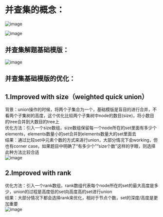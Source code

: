 并查集的概念：
=====

![image](https://user-images.githubusercontent.com/91653378/140663381-8686ec15-0b3f-463e-b9d2-348cc0d50db9.png)

![image](https://user-images.githubusercontent.com/91653378/140663388-90417ba8-af8d-4aa3-869c-aa71e644e6ad.png)

并查集解题基础模版：
-----
![image](https://user-images.githubusercontent.com/91653378/140663519-1b3897ac-0b35-4d35-bf10-ae981eedd619.png)

并查集基础模版的优化：
----
1.Improved with size（weighted quick union）<br>
-----
背景：union操作的时候，将两个子集合为一个，基础模版是盲目的进行合并，不看两个子集树的高度，这个优化比较两个子集树中node的数目(size)，将小数目的tree合并到大数目的tree上<br>
优化方法：引入一个size数组，size数组保留每一个node所在的set里面有多少个elements，elements数量小的set合并到elements数量大的set里面去<br>
结果：通过比较set中元素个数的方式来进行union，大部分情况下会working，但也有corner case，如果题目中明确了“有多少个”“size个数”这样的字眼，则选择此种方法比较合适<br>
![image](https://user-images.githubusercontent.com/91653378/140664356-7d7d99d1-f6c9-4b99-8a20-feaaa6e1ec6a.png)

2.Improved with rank <br>
------
优化方法：引入一个rank数组，rank数组代表每个node所在的set的最大高度是多少，union的过程是高度低的set向高度高的set进行union<br>
结果：大部分情况下都会选择rank来优化，相对于节点个数，set的深度/高度是更加重要<br>
![image](https://user-images.githubusercontent.com/91653378/140664684-cfdd6d82-e670-4a11-b4e9-7ab3f263f665.png)

